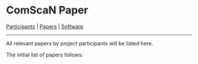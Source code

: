 # ComScaN Paper

[Participants](participants.md) | [Papers](papers.md) |
[Software](software.md)

------

All relevant papers by project participants will be listed here.

The initial list of papers follows:

